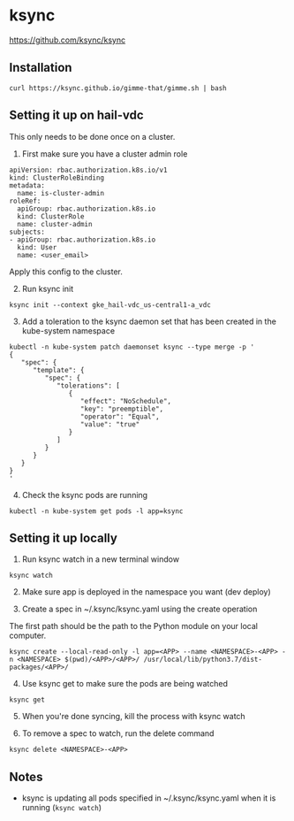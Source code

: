 # ksync

https://github.com/ksync/ksync

## Installation

```
curl https://ksync.github.io/gimme-that/gimme.sh | bash
```

## Setting it up on hail-vdc

This only needs to be done once on a cluster.

1. First make sure you have a cluster admin role

```
apiVersion: rbac.authorization.k8s.io/v1
kind: ClusterRoleBinding
metadata:
  name: is-cluster-admin
roleRef:
  apiGroup: rbac.authorization.k8s.io
  kind: ClusterRole
  name: cluster-admin
subjects:
- apiGroup: rbac.authorization.k8s.io
  kind: User
  name: <user_email>
```

Apply this config to the cluster.

2. Run ksync init

```
ksync init --context gke_hail-vdc_us-central1-a_vdc
```

3. Add a toleration to the ksync daemon set that has been created in the kube-system namespace

```
kubectl -n kube-system patch daemonset ksync --type merge -p '
{
   "spec": {
      "template": {
         "spec": {
            "tolerations": [
               {
                  "effect": "NoSchedule",
                  "key": "preemptible",
                  "operator": "Equal",
                  "value": "true"
               }
            ]
         }
      }
   }
}
'
```

4. Check the ksync pods are running

```
kubectl -n kube-system get pods -l app=ksync
```

## Setting it up locally

1. Run ksync watch in a new terminal window

```
ksync watch
```

2. Make sure app is deployed in the namespace you want (dev deploy)

3. Create a spec in ~/.ksync/ksync.yaml using the create operation

The first path should be the path to the Python module on your local computer.

```
ksync create --local-read-only -l app=<APP> --name <NAMESPACE>-<APP> -n <NAMESPACE> $(pwd)/<APP>/<APP>/ /usr/local/lib/python3.7/dist-packages/<APP>/
```

4. Use ksync get to make sure the pods are being watched

```
ksync get
```

5. When you're done syncing, kill the process with ksync watch

6. To remove a spec to watch, run the delete command

```
ksync delete <NAMESPACE>-<APP>
```

## Notes

- ksync is updating all pods specified in ~/.ksync/ksync.yaml
when it is running (`ksync watch`)